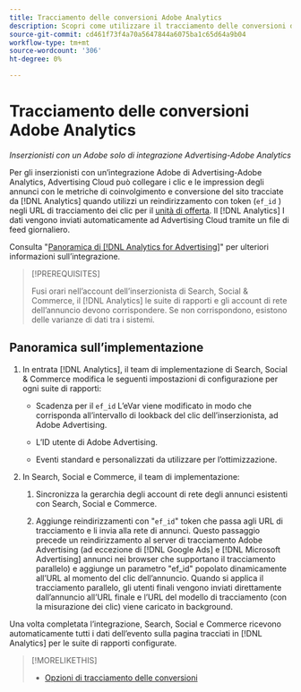 ```yaml
---
title: Tracciamento delle conversioni Adobe Analytics
description: Scopri come utilizzare il tracciamento delle conversioni di Adobe Analytics per le campagne in Adobe Advertising.
source-git-commit: cd461f73f4a70a5647844a6075ba1c65d64a9b04
workflow-type: tm+mt
source-wordcount: '306'
ht-degree: 0%

---
```


# Tracciamento delle conversioni Adobe Analytics

*Inserzionisti con un Adobe solo di integrazione Advertising-Adobe Analytics*

Per gli inserzionisti con un’integrazione Adobe di Advertising-Adobe Analytics, Advertising Cloud può collegare i clic e le impression degli annunci con le metriche di coinvolgimento e conversione del sito tracciate da [!DNL Analytics] quando utilizzi un reindirizzamento con token (`ef_id` ) negli URL di tracciamento dei clic per il [unità di offerta](/help/search-social-commerce/glossary.md#a-b). Il [!DNL Analytics] I dati vengono inviati automaticamente ad Advertising Cloud tramite un file di feed giornaliero.

Consulta &quot;[Panoramica di [!DNL Analytics for Advertising]](https://experienceleague.adobe.com/docs/advertising-cloud/dsp/integrations/analytics/overview.html)&quot; per ulteriori informazioni sull’integrazione.

>[!PREREQUISITES]
>
> Fusi orari nell’account dell’inserzionista di Search, Social &amp; Commerce, il [!DNL Analytics] le suite di rapporti e gli account di rete dell’annuncio devono corrispondere. Se non corrispondono, esistono delle varianze di dati tra i sistemi.

## Panoramica sull’implementazione

1. In entrata [!DNL Analytics], il team di implementazione di Search, Social &amp; Commerce modifica le seguenti impostazioni di configurazione per ogni suite di rapporti:

   * Scadenza per il `ef_id` L’eVar viene modificato in modo che corrisponda all’intervallo di lookback del clic dell’inserzionista, ad Adobe Advertising.

   * L’ID utente di Adobe Advertising.

   * Eventi standard e personalizzati da utilizzare per l’ottimizzazione.

1. In Search, Social e Commerce, il team di implementazione:

   1. Sincronizza la gerarchia degli account di rete degli annunci esistenti con Search, Social e Commerce.

   1. Aggiunge reindirizzamenti con &quot;`ef_id`&quot; token che passa agli URL di tracciamento e li invia alla rete di annunci.
   Questo passaggio precede un reindirizzamento al server di tracciamento Adobe Advertising (ad eccezione di [!DNL Google Ads] e [!DNL Microsoft Advertising] annunci nei browser che supportano il tracciamento parallelo) e aggiunge un parametro &quot;ef_id&quot; popolato dinamicamente all’URL al momento del clic dell’annuncio. Quando si applica il tracciamento parallelo, gli utenti finali vengono inviati direttamente dall’annuncio all’URL finale e l’URL del modello di tracciamento (con la misurazione dei clic) viene caricato in background.

Una volta completata l’integrazione, Search, Social e Commerce ricevono automaticamente tutti i dati dell’evento sulla pagina tracciati in [!DNL Analytics] per le suite di rapporti configurate.

>[!MORELIKETHIS]
>
>* [Opzioni di tracciamento delle conversioni](conversion-tracking-about.md)

